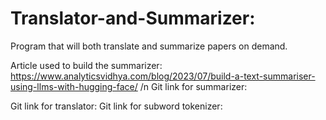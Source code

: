 # Translator-and-Summarizer:
Program that will both translate and summarize papers on demand.

Article used to build the summarizer: https://www.analyticsvidhya.com/blog/2023/07/build-a-text-summariser-using-llms-with-hugging-face/
/n Git link for summarizer:

Git link for translator:
Git link for subword tokenizer:
